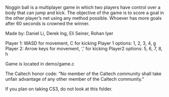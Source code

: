 Noggin ball is a multiplayer game in which two players have control over a body that can jump and kick. The objective of the game is to score a goal in the other player’s net using any method possible. Whoever has more goals after 60 seconds is crowned the winner.

Made by: Daniel Li, Derek Ing, Eli Seiner, Rohan Iyer

Player 1: WASD for movement, C for kicking
Player 1 options: 1, 2, 3, 4, g
Player 2: Arrow keys for movement, ‘,’ for kicking
Player2 options: 5, 6, 7, 8, h

Game is located in demo/game.c

The Caltech honor code: “No member of the Caltech community shall take unfair advantage of any other member of the Caltech community."

If you plan on taking CS3, do not look at this folder.

